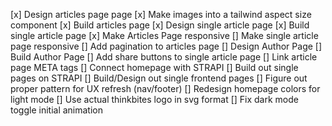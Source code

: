 [x] Design articles page page
[x] Make images into a tailwind aspect size component
[x] Build articles page
[x] Design single article page
[x] Build single article page
[x] Make Articles Page responsive
[] Make single article page responsive
[] Add pagination to articles page
[] Design Author Page
[] Build Author Page
[] Add share buttons to single article page
[] Link article page META tags
[] Connect homepage with STRAPI
[] Build out single pages on STRAPI
[] Build/Design out single frontend pages
[] Figure out proper pattern for UX refresh (nav/footer)
[] Redesign homepage colors for light mode
[] Use actual thinkbites logo in svg format
[] Fix dark mode toggle initial animation
